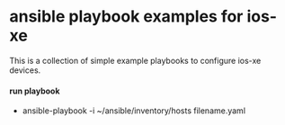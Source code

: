 # ansible playbook examples for ios-xe
This is a collection of simple example playbooks to configure ios-xe devices.

#### run playbook
- ansible-playbook -i ~/ansible/inventory/hosts filename.yaml
